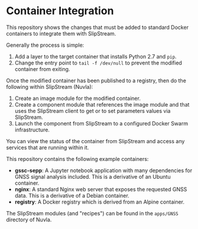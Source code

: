 
Container Integration
=====================

This repository shows the changes that must be added to standard
Docker containers to integrate them with SlipStream.

Generally the process is simple:

 1. Add a layer to the target container that installs Python 2.7 and
    `pip`.
 2. Change the entry point to `tail -f /dev/null` to prevent the
    modified container from exiting.

Once the modified container has been published to a registry, then do
the following within SlipStream (Nuvla):

 1. Create an image module for the modified container.
 2. Create a component module that references the image module and
    that uses the SlipStream client to get or to set parameters values
    via SlipStream.
 3. Launch the component from SlipStream to a configured Docker Swarm
    infrastructure.  

You can view the status of the container from SlipStream and access
any services that are running within it.

This repository contains the following example containers:

 - **gssc-sepp**: A Jupyter notebook application with many
   dependencies for GNSS signal analysis included.  This is a
   derivative of an Ubuntu container.
 - **nginx**: A standard Nginx web server that exposes the requested
   GNSS data.  This is a derivative of a Debian container.
 - **registry**: A Docker registry which is derived from an Alpine
   container.

The SlipStream modules (and "recipes") can be found in the `apps/GNSS`
directory of Nuvla.


    